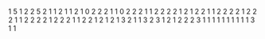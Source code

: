 1
5
1
2
2
5
2
1
1
2
1
1
2
1
0
2
2
2
1
1
0
2
2
2
1
1
2
2
2
2
1
2
1
2
2
1
1
2
2
2
2
1
2
2
2
1
1
2
2
2
2
1
2
2
2
1
1
2
2
1
2
1
2
1
3
2
1
1
3
2
3
1
2
1
2
2
2
3
1
1
1
1
1
1
1
1
1
1
3
1
1
